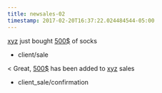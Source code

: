 ```yaml
---
title: newsales-02
timestamp: 2017-02-20T16:37:22.024484544-05:00
---
```


[xyz](company_name) just bought [500$](amount-of-money/dollars) of socks
* client/sale

< Great, [500$](amount-of-money/dollars) has been added to [xyz](company_name) sales 
* client_sale/confirmation
